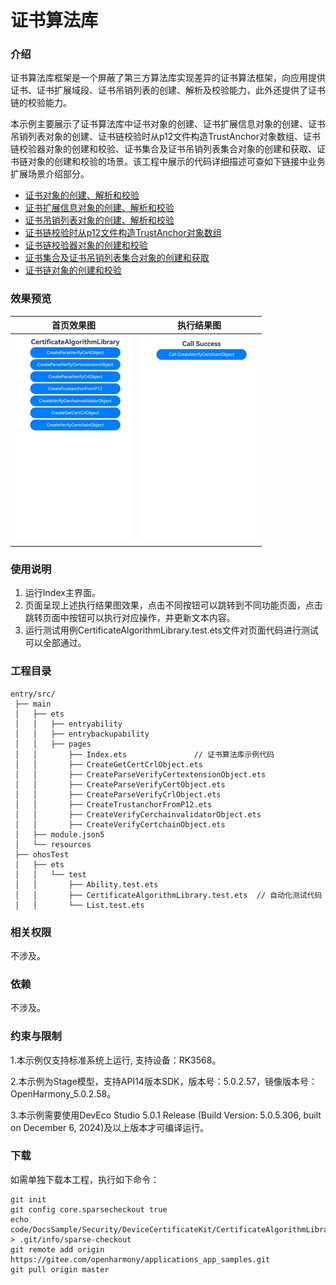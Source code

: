 # 证书算法库

### 介绍

证书算法库框架是一个屏蔽了第三方算法库实现差异的证书算法框架，向应用提供证书、证书扩展域段、证书吊销列表的创建、解析及校验能力，此外还提供了证书链的校验能力。

本示例主要展示了证书算法库中证书对象的创建、证书扩展信息对象的创建、证书吊销列表对象的创建、证书链校验时从p12文件构造TrustAnchor对象数组、证书链校验器对象的创建和校验、证书集合及证书吊销列表集合对象的创建和获取、证书链对象的创建和校验的场景。该工程中展示的代码详细描述可查如下链接中业务扩展场景介绍部分。

- [证书对象的创建、解析和校验](https://docs.openharmony.cn/pages/v5.0/zh-cn/application-dev/security/DeviceCertificateKit/create-parse-verify-cert-object.md)
- [证书扩展信息对象的创建、解析和校验](https://docs.openharmony.cn/pages/v5.0/zh-cn/application-dev/security/DeviceCertificateKit/create-parse-verify-certextension-object.md)
- [证书吊销列表对象的创建、解析和校验](https://docs.openharmony.cn/pages/v5.0/zh-cn/application-dev/security/DeviceCertificateKit/create-parse-verify-crl-object.md)
- [证书链校验时从p12文件构造TrustAnchor对象数组](https://docs.openharmony.cn/pages/v5.0/zh-cn/application-dev/security/DeviceCertificateKit/create-trustanchor-from-p12.md)
- [证书链校验器对象的创建和校验](https://docs.openharmony.cn/pages/v5.0/zh-cn/application-dev/security/DeviceCertificateKit/create-verify-cerchainvalidator-object.md)
- [证书集合及证书吊销列表集合对象的创建和获取](https://docs.openharmony.cn/pages/v5.0/zh-cn/application-dev/security/DeviceCertificateKit/create-get-cert-crl-object.md)
- [证书链对象的创建和校验](https://docs.openharmony.cn/pages/v5.0/zh-cn/application-dev/security/DeviceCertificateKit/create-verify-certchain-object.md)

### 效果预览

| 首页效果图                                                   | 执行结果图                                                   |
| ------------------------------------------------------------ | ------------------------------------------------------------ |
| <img src="./screenshots/CertificateAlgorithmLibrary1.png" style="zoom: 50%;" /> | <img src="./screenshots/CertificateAlgorithmLibrary2.png" style="zoom: 50%;" /> |

### 使用说明

1. 运行Index主界面。
2. 页面呈现上述执行结果图效果，点击不同按钮可以跳转到不同功能页面，点击跳转页面中按钮可以执行对应操作，并更新文本内容。
3. 运行测试用例CertificateAlgorithmLibrary.test.ets文件对页面代码进行测试可以全部通过。

### 工程目录

```
entry/src/
 ├── main
 │   ├── ets
 │   │   ├── entryability
 │   │   ├── entrybackupability
 │   │   ├── pages
 │   │       ├── Index.ets               // 证书算法库示例代码
 │   │       ├── CreateGetCertCrlObject.ets
 │   │       ├── CreateParseVerifyCertextensionObject.ets
 │   │       ├── CreateParseVerifyCertObject.ets
 │   │       ├── CreateParseVerifyCrlObject.ets
 │   │       ├── CreateTrustanchorFromP12.ets
 │   │       ├── CreateVerifyCerchainvalidatorObject.ets
 │   │       ├── CreateVerifyCertchainObject.ets
 │   ├── module.json5
 │   └── resources
 ├── ohosTest
 │   ├── ets
 │   │   └── test
 │   │       ├── Ability.test.ets 
 │   │       ├── CertificateAlgorithmLibrary.test.ets  // 自动化测试代码
 │   │       └── List.test.ets
```

### 相关权限

不涉及。

### 依赖

不涉及。

### 约束与限制

1.本示例仅支持标准系统上运行, 支持设备：RK3568。

2.本示例为Stage模型，支持API14版本SDK，版本号：5.0.2.57，镜像版本号：OpenHarmony_5.0.2.58。

3.本示例需要使用DevEco Studio 5.0.1 Release (Build Version: 5.0.5.306, built on December 6, 2024)及以上版本才可编译运行。

### 下载

如需单独下载本工程，执行如下命令：

````
git init
git config core.sparsecheckout true
echo code/DocsSample/Security/DeviceCertificateKit/CertificateAlgorithmLibrary > .git/info/sparse-checkout
git remote add origin https://gitee.com/openharmony/applications_app_samples.git
git pull origin master
````